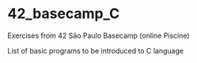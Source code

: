 # 42_basecamp_C
Exercises from 42 São Paulo Basecamp (online Piscine)

List of basic programs to be introduced to C language

